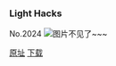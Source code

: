 ### Light Hacks
No.2024
![图片不见了~~~](https://imgs.xkcd.com/comics/light_hacks.png)

[原址](https://xkcd.com//2024) [下载](https://imgs.xkcd.com/comics/light_hacks.png)

